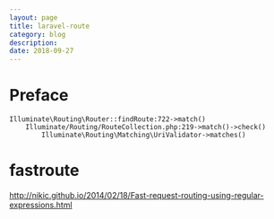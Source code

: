 ```yaml
---
layout: page
title: laravel-route
category: blog
description: 
date: 2018-09-27
---
```

# Preface

	Illuminate\Routing\Router::findRoute:722->match()
		Illuminate/Routing/RouteCollection.php:219->match()->check()
			Illuminate\Routing\Matching\UriValidator->matches()

# fastroute
http://nikic.github.io/2014/02/18/Fast-request-routing-using-regular-expressions.html